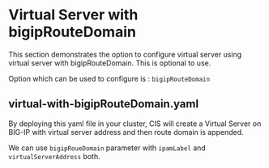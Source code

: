 # Virtual Server with bigipRouteDomain

This section demonstrates the option to configure virtual server using virtual server with bigipRouteDomain. This is optional to use.

Option which can be used to configure is :
    `bigipRouteDomain`

## virtual-with-bigipRouteDomain.yaml

By deploying this yaml file in your cluster, CIS will create a Virtual Server on BIG-IP with virtual server address and then route domain is appended.

We can use `bigipRoueDomain` parameter with `ipamLabel` and `virtualServerAddress` both.